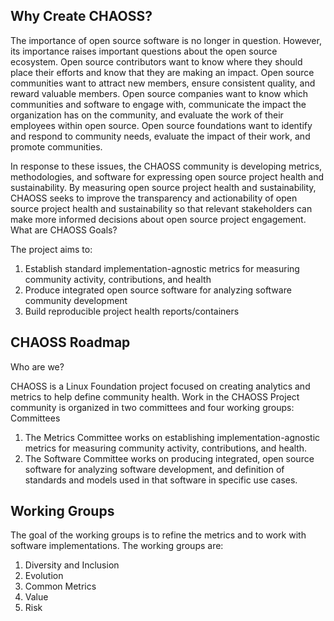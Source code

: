 ## Why Create CHAOSS?

The importance of open source software is no longer in question. However, its importance raises important questions about the open source ecosystem. Open source contributors want to know where they should place their efforts and know that they are making an impact. Open source communities want to attract new members, ensure consistent quality, and reward valuable members. Open source companies want to know which communities and software to engage with, communicate the impact the organization has on the community, and evaluate the work of their employees within open source. Open source foundations want to identify and respond to community needs, evaluate the impact of their work, and promote communities.

In response to these issues, the CHAOSS community is developing metrics, methodologies, and software for expressing open source project health and sustainability. By measuring open source project health and sustainability, CHAOSS seeks to improve the transparency and actionability of open source project health and sustainability so that relevant stakeholders can make more informed decisions about open source project engagement.
What are CHAOSS Goals?

The project aims to:

1. Establish standard implementation-agnostic metrics for measuring community activity, contributions, and health
2. Produce integrated open source software for analyzing software community development
3. Build reproducible project health reports/containers

## CHAOSS Roadmap

Who are we?

CHAOSS is a Linux Foundation project focused on creating analytics and metrics to help define community health. Work in the CHAOSS Project community is organized in two committees and four working groups: Committees

1. The Metrics Committee works on establishing implementation-agnostic metrics for measuring community activity, contributions, and health.
2. The Software Committee works on producing integrated, open source software for analyzing software development, and definition of standards and models used in that software in specific use cases.

## Working Groups

The goal of the working groups is to refine the metrics and to work with software implementations. The working groups are:

1. Diversity and Inclusion
2. Evolution
3. Common Metrics
4. Value
5. Risk
